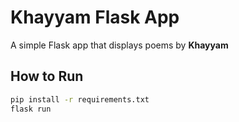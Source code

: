# Khayyam Flask App

A simple Flask app that displays poems by **Khayyam**

## How to Run

```bash
pip install -r requirements.txt
flask run
